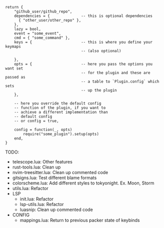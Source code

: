```
return {
    "github_user/github_repo",
    dependencies = {              -- this is optional dependencies
      { "other_user/other_repo" },
    },
    lazy = bool,
    event = "some_event",
    cmd = { "some_command" },
    keys = {                      -- this is where you define your keymaps 
                                  -- (also optional)
      
    },
    opts = {                      -- here you pass the options you want set 
                                  -- for the plugin and these are passed as 
                                  -- a table to `Plugin.config` which sets
                                  -- up the plugin
    },

    -- here you override the default config 
    -- function of the plugin, if you want to 
    -- achieve a different implementation than
    -- default config
    -- or config = true,

    config = function(_, opts)
        require("some_plugin").setup(opts)       
    end,                                         
}
```

TODO:
- telescope.lua: Other features
- rust-tools.lua: Clean up
- nvim-treesitter.lua: Clean up commented code
- gitsigns.lua: Test different blame formats
- colorscheme.lua: Add different styles to tokyonight. Ex. Moon, Storm
- utils.lua: Refactor
- LSP
    - init.lua: Refactor
    - lsp-utils.lua: Refactor
    - luasnip: Clean up commented code
- CONFIG
    - mappings.lua: Return to previous packer state of keybinds
